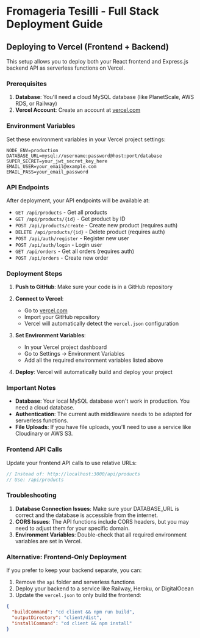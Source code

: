 # Fromageria Tesilli - Full Stack Deployment Guide

## Deploying to Vercel (Frontend + Backend)

This setup allows you to deploy both your React frontend and Express.js backend API as serverless functions on Vercel.

### Prerequisites

1. **Database**: You'll need a cloud MySQL database (like PlanetScale, AWS RDS, or Railway)
2. **Vercel Account**: Create an account at [vercel.com](https://vercel.com)

### Environment Variables

Set these environment variables in your Vercel project settings:

```
NODE_ENV=production
DATABASE_URL=mysql://username:password@host:port/database
SUPER_SECRET=your_jwt_secret_key_here
EMAIL_USER=your_email@example.com
EMAIL_PASS=your_email_password
```

### API Endpoints

After deployment, your API endpoints will be available at:

- `GET /api/products` - Get all products
- `GET /api/products/{id}` - Get product by ID
- `POST /api/products/create` - Create new product (requires auth)
- `DELETE /api/products/{id}` - Delete product (requires auth)
- `POST /api/auth/register` - Register new user
- `POST /api/auth/login` - Login user
- `GET /api/orders` - Get all orders (requires auth)
- `POST /api/orders` - Create new order

### Deployment Steps

1. **Push to GitHub**: Make sure your code is in a GitHub repository

2. **Connect to Vercel**:

   - Go to [vercel.com](https://vercel.com)
   - Import your GitHub repository
   - Vercel will automatically detect the `vercel.json` configuration

3. **Set Environment Variables**:

   - In your Vercel project dashboard
   - Go to Settings → Environment Variables
   - Add all the required environment variables listed above

4. **Deploy**: Vercel will automatically build and deploy your project

### Important Notes

- **Database**: Your local MySQL database won't work in production. You need a cloud database.
- **Authentication**: The current auth middleware needs to be adapted for serverless functions.
- **File Uploads**: If you have file uploads, you'll need to use a service like Cloudinary or AWS S3.

### Frontend API Calls

Update your frontend API calls to use relative URLs:

```javascript
// Instead of: http://localhost:3000/api/products
// Use: /api/products
```

### Troubleshooting

1. **Database Connection Issues**: Make sure your DATABASE_URL is correct and the database is accessible from the internet.
2. **CORS Issues**: The API functions include CORS headers, but you may need to adjust them for your specific domain.
3. **Environment Variables**: Double-check that all required environment variables are set in Vercel.

### Alternative: Frontend-Only Deployment

If you prefer to keep your backend separate, you can:

1. Remove the `api` folder and serverless functions
2. Deploy your backend to a service like Railway, Heroku, or DigitalOcean
3. Update the `vercel.json` to only build the frontend:

```json
{
  "buildCommand": "cd client && npm run build",
  "outputDirectory": "client/dist",
  "installCommand": "cd client && npm install"
}
```
